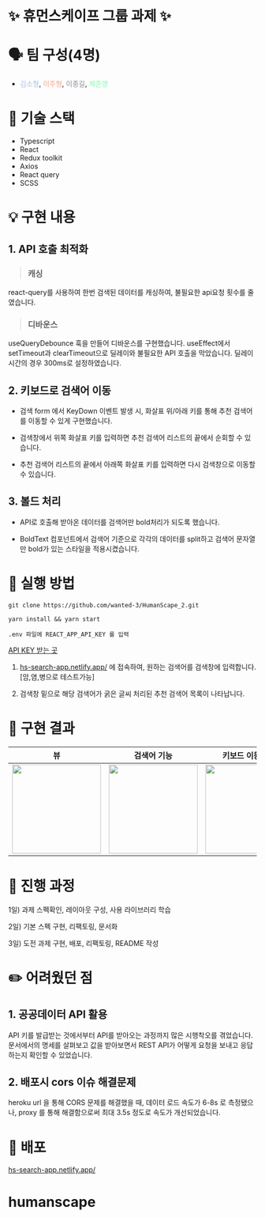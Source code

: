 #  ✨ 휴먼스케이프 그룹 과제 ✨

# 🗣 팀 구성(4명)
- <span style="color:#a6c1ee">김소형</span>, <span style="color:#fda085">이주형</span>, <span style="color:#868e96">이종길</span>, <span style="color:#84fab0">제준영</span>

# 🔧 기술 스택

- Typescript
- React
- Redux toolkit
- Axios
- React query
- SCSS

# 💡 구현 내용

## 1. API 호출 최적화

> ### 캐싱

react-query를 사용하여 한번 검색된 데이터를 캐싱하여, 불필요한 api요청 횟수를 줄였습니다.

> ### 디바운스

useQueryDebounce 훅을 만들어 디바운스를 구현했습니다. useEffect에서 setTimeout과 clearTimeout으로 딜레이와 불필요한 API 호출을 막았습니다. 딜레이 시간의 경우 300ms로 설정하였습니다.

## 2. 키보드로 검색어 이동

- 검색 form 에서 KeyDown 이벤트 발생 시, 화살표 위/아래 키를 통해 추천 검색어를 이동할 수 있게 구현했습니다.

- 검색창에서 위쪽 화살표 키를 입력하면 추천 검색어 리스트의 끝에서 순회할 수 있습니다.

- 추천 검색어 리스트의 끝에서 아래쪽 화살표 키를 입력하면 다시 검색창으로 이동할 수 있습니다.

## 3. 볼드 처리

- API로 호출해 받아온 데이터를 검색어만 bold처리가 되도록 했습니다.

- BoldText 컴포넌트에서 검색어 기준으로 각각의 데이터를 split하고 검색어 문자열만 bold가 있는 스타일을 적용시켰습니다.

# 📌 실행 방법
```
git clone https://github.com/wanted-3/HumanScape_2.git
```
```
yarn install && yarn start
```
```
.env 파일에 REACT_APP_API_KEY 를 입력
```
[API KEY 받는 곳](https://www.data.go.kr/data/15001675/openapi.do)

1. [hs-search-app.netlify.app/]([https://hs-search-app.netlify.app/](https://cheerful-sable-9671a2.netlify.app/)) 에 접속하여, 원하는 검색어를 검색창에 입력합니다. [암,염,병으로 테스트가능]

2. 검색창 밑으로 해당 검색어가 굵은 글씨 처리된 추천 검색어 목록이 나타납니다.

# 📸 구현 결과

|뷰|검색어 기능|키보드 이동 기능|
|:---:|:---:|:---:|
|<img src="https://user-images.githubusercontent.com/62868465/169066625-8f7654f6-7672-4e61-9d8f-1ada1a31cfab.gif" width="180"/>|<img src="https://user-images.githubusercontent.com/62868465/169066590-cf38273d-a361-41fe-8f8f-491138f3c4bd.gif" width="180"/>|<img src="https://user-images.githubusercontent.com/62868465/169066399-6c348e41-b15c-4587-a451-74975fa8ca76.gif" width="180"/>|

# 📝 진행 과정

1일) 과제 스펙확인, 레이아웃 구성, 사용 라이브러리 학습

2일) 기본 스펙 구현, 리팩토링, 문서화

3일) 도전 과제 구현, 배포, 리팩토링, README 작성

#  ✏️ 어려웠던 점

## 1. 공공데이터 API 활용

API 키를 발급받는 것에서부터 API를 받아오는 과정까지 많은 시행착오를 겪었습니다. 문서에서의 명세를 살펴보고 값을 받아보면서 REST API가 어떻게 요청을 보내고 응답하는지 확인할 수 있었습니다.

## 2. 배포시 cors 이슈 해결문제

heroku url 을 통해 CORS 문제를 해결했을 때, 데이터 로드 속도가 6-8s 로 측정됐으나, proxy 를 통해 해결함으로써 최대 3.5s 정도로 속도가 개선되었습니다.

# 🚀 배포

[hs-search-app.netlify.app/](https://hs-search-app.netlify.app/)
# humanscape
